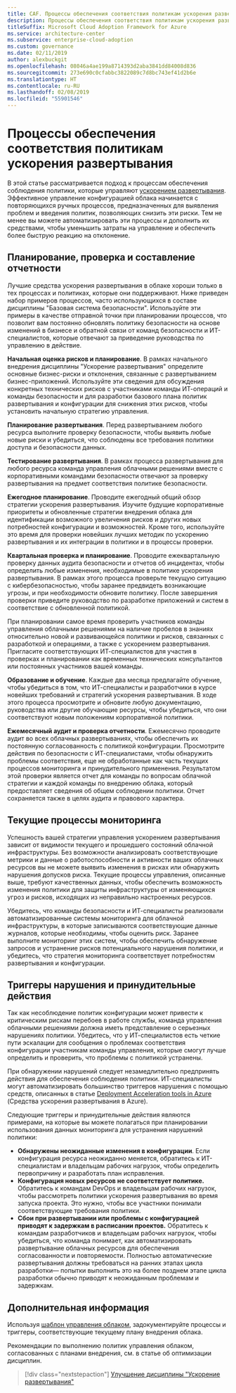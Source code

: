 ```yaml
---
title: CAF. Процессы обеспечения соответствия политикам ускорения развертывания
description: Процессы обеспечения соответствия политикам ускорения развертывания
titleSuffix: Microsoft Cloud Adoption Framework for Azure
ms.service: architecture-center
ms.subservice: enterprise-cloud-adoption
ms.custom: governance
ms.date: 02/11/2019
author: alexbuckgit
ms.openlocfilehash: 08046a4ae199a8714393d2aba3841dd84008d836
ms.sourcegitcommit: 273e690c0cfabbc3822089c7d8bc743ef41d2b6e
ms.translationtype: HT
ms.contentlocale: ru-RU
ms.lasthandoff: 02/08/2019
ms.locfileid: "55901546"
---
```

# <a name="deployment-acceleration-policy-compliance-processes"></a>Процессы обеспечения соответствия политикам ускорения развертывания

В этой статье рассматривается подход к процессам обеспечения соблюдения политики, которые управляют [ускорением развертывания](./overview.md). Эффективное управление конфигурацией облака начинается с повторяющихся ручных процессов, предназначенных для выявления проблем и введения политик, позволяющих снизить эти риски. Тем не менее вы можете автоматизировать эти процессы и дополнить их средствами, чтобы уменьшить затраты на управление и обеспечить более быструю реакцию на отклонение.

## <a name="planning-review-and-reporting-processes"></a>Планирование, проверка и составление отчетности

Лучшие средства ускорения развертывания в облаке хороши только в тех процессах и политиках, которые они поддерживают. Ниже приведен набор примеров процессов, часто использующихся в составе дисциплины "Базовая система безопасности". Используйте эти примеры в качестве отправной точки при планировании процессов, что позволит вам постоянно обновлять политику безопасности на основе изменений в бизнесе и обратной связи от команд безопасности и ИТ-специалистов, которые отвечают за приведение руководства по управлению в действие.

**Начальная оценка рисков и планирование**. В рамках начального внедрения дисциплины "Ускорение развертывания" определите основные бизнес-риски и отклонения, связанные с развертыванием бизнес-приложений. Используйте эти сведения для обсуждения конкретных технических рисков с участниками команды ИТ-операций и команды безопасности и для разработки базового плана политик развертывания и конфигурации для снижения этих рисков, чтобы установить начальную стратегию управления.

**Планирование развертывания**. Перед развертыванием любого ресурса выполните проверку безопасности, чтобы выявить любые новые риски и убедиться, что соблюдены все требования политики доступа и безопасности данных.

**Тестирование развертывания**. В рамках процесса развертывания для любого ресурса команда управления облачными решениями вместе с корпоративными командами безопасности отвечают за проверку развертывания на предмет соответствия политике безопасности.

**Ежегодное планирование**. Проводите ежегодный общий обзор стратегии ускорения развертывания. Изучите будущие корпоративные приоритеты и обновленные стратегии внедрения облака для идентификации возможного увеличения рисков и других новых потребностей конфигурации и возможностей. Кроме того, используйте это время для проверки новейших лучших методик по ускорению развертывания и их интеграции в политики и в процессы проверки.

**Квартальная проверка и планирование**. Проводите ежеквартальную проверку данных аудита безопасности и отчетов об инцидентах, чтобы определить любые изменения, необходимые в политике ускорения развертывания. В рамках этого процесса проверьте текущую ситуацию с кибербезопасностью, чтобы заранее предвидеть возникающие угрозы, и при необходимости обновите политику. После завершения проверки приведите руководство по разработке приложений и систем в соответствие с обновленной политикой.

При планировании самое время проверить участников команды управления облачными решениями на наличие пробелов в знаниях относительно новой и развивающейся политики и рисков, связанных с разработкой и операциями, а также с ускорением развертывания. Пригласите соответствующих ИТ-специалистов для участия в проверках и планировании как временных технических консультантов или постоянных участников вашей команды.

**Образование и обучение**. Каждые два месяца предлагайте обучение, чтобы убедиться в том, что ИТ-специалисты и разработчики в курсе новейших требований и стратегий ускорения развертывания. В ходе этого процесса просмотрите и обновите любую документацию, руководства или другие обучающие ресурсы, чтобы убедиться, что они соответствуют новым положениям корпоративной политики.

**Ежемесячный аудит и проверка отчетности**. Ежемесячно проводите аудит во всех облачных развертываниях, чтобы обеспечить их постоянную согласованность с политикой конфигурации. Просмотрите действия по безопасности с ИТ-специалистами, чтобы обнаружить проблемы соответствия, еще не обработанные как часть текущих процессов мониторинга и принудительного применения. Результатом этой проверки является отчет для команды по вопросам облачной стратегии и каждой команды по внедрению облака, который предоставляет сведения об общем соблюдении политики. Отчет сохраняется также в целях аудита и правового характера.

## <a name="ongoing-monitoring-processes"></a>Текущие процессы мониторинга

Успешность вашей стратегии управления ускорением развертывания зависит от видимости текущего и прошедшего состояний облачной инфраструктуры. Без возможности анализировать соответствующие метрики и данные о работоспособности и активности ваших облачных ресурсов вы не можете выявить изменения в рисках или обнаружить нарушения допусков риска. Текущие процессы управления, описанные выше, требуют качественных данных, чтобы обеспечить возможность изменения политики для защиты инфраструктуры от изменяющихся угроз и рисков, исходящих из неправильно настроенных ресурсов.

Убедитесь, что команды безопасности и ИТ-специалисты реализовали автоматизированные системы мониторинга для облачной инфраструктуры, в которые записываются соответствующие данные журналов, которые необходимы, чтобы оценить риск. Заранее выполните мониторинг этих систем, чтобы обеспечить обнаружение запросов и устранение рисков потенциального нарушения политики, и убедитесь, что стратегия мониторинга соответствует потребностям развертывания и конфигурации.

## <a name="violation-triggers-and-enforcement-actions"></a>Триггеры нарушения и принудительные действия

Так как несоблюдение политик конфигурации может привести к критическим рискам перебоев в работе службы, команда управления облачными решениями должна иметь представление о серьезных нарушениях политики. Убедитесь, что у ИТ-специалистов есть четкие пути эскалации для сообщения о проблемах соответствия конфигурации участникам команды управления, которые смогут лучше определить и проверить, что проблемы с политикой устранены.  

При обнаружении нарушений следует незамедлительно предпринять действия для обеспечения соблюдения политики. ИТ-специалисты могут автоматизировать большинство триггеров нарушения с помощью средств, описанных в статье [Deployment Acceleration tools in Azure](toolchain.md) (Средства ускорения развертывания в Azure).

Следующие триггеры и принудительные действия являются примерами, на которые вы можете полагаться при планировании использования данных мониторинга для устранения нарушений политики:

- **Обнаружены неожиданные изменения в конфигурации**. Если конфигурация ресурса неожиданно меняется, обратитесь к ИТ-специалистам и владельцам рабочих нагрузок, чтобы определить первопричину и разработать план исправления.
- **Конфигурация новых ресурсов не соответствует политике.** Обратитесь к командам DevOps и владельцам рабочих нагрузок, чтобы рассмотреть политики ускорения развертывания во время запуска проекта. Это нужно, чтобы все участники понимали соответствующие требования политики.
- **Сбои при развертывании или проблемы с конфигурацией приводят к задержкам в расписании проектов.** Обратитесь к командам разработчиков и владельцам рабочих нагрузок, чтобы убедиться, что команда понимает, как автоматизировать развертывание облачных ресурсов для обеспечения согласованности и повторяемости. Полностью автоматические развертывания должны требоваться на ранних этапах цикла разработки&mdash; попытки выполнить это на более позднем этапе цикла разработки обычно приводят к неожиданным проблемам и задержкам.

## <a name="next-steps"></a>Дополнительная информация

Используя [шаблон управления облаком](./template.md), задокументируйте процессы и триггеры, соответствующие текущему плану внедрения облака.

Рекомендации по выполнению политик управления облаком, согласованных с планами внедрения, см. в статье об оптимизации дисциплин.

> [!div class="nextstepaction"]
> [Улучшение дисциплины "Ускорение развертывания"](./discipline-improvement.md)
